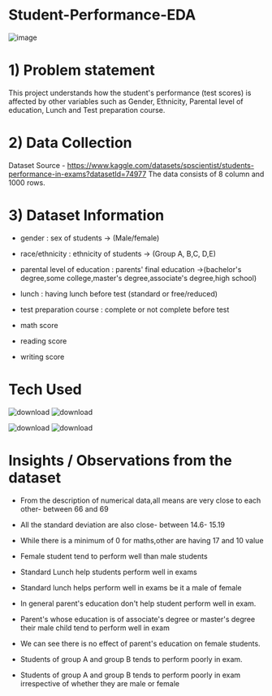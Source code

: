 # Student-Performance-EDA

![image](https://github.com/user-attachments/assets/c09da8ab-e182-405d-82bf-8a5d9c764d55)



# 1) Problem statement
This project understands how the student's performance (test scores) is affected by other variables such as Gender, Ethnicity, Parental level of education, Lunch and Test preparation course.


# 2) Data Collection
Dataset Source - https://www.kaggle.com/datasets/spscientist/students-performance-in-exams?datasetId=74977
The data consists of 8 column and 1000 rows.


# 3) Dataset Information


* gender : sex of students -> (Male/female)

* race/ethnicity : ethnicity of students -> (Group A, B,C, D,E)

* parental level of education : parents' final education ->(bachelor's degree,some college,master's degree,associate's degree,high school)

* lunch : having lunch before test (standard or free/reduced)

* test preparation course : complete or not complete before test

* math score

* reading score

* writing score


# Tech Used
![download](https://github.com/user-attachments/assets/18e9a6fb-c2e0-4fb7-bfd2-4c70893685b5)      ![download](https://github.com/user-attachments/assets/ac7fc584-ae5a-464d-8597-737d67836351)

![download](https://github.com/user-attachments/assets/56b9cf67-e3c4-4e9d-a394-62eb0f66b196)      ![download](https://github.com/user-attachments/assets/e25cc735-9721-46ee-93f2-f26b270d2a51)



# Insights / Observations from the dataset

* From the description of numerical data,all means are very close to each other- between 66 and 69
  
* All the standard deviation are also close- between 14.6- 15.19

* While there is a minimum of 0 for maths,other are having 17 and 10 value

* Female student tend to perform well than male students

* Standard Lunch help students perform well in exams

* Standard lunch helps perform well in exams be it a male of female

* In general parent's education don't help student perform well in exam.
* Parent's whose education is of associate's degree or master's degree their male child tend to perform well in exam
* We can see there is no effect of parent's education on female students.

* Students of group A and group B tends to perform poorly in exam.

* Students of group A and group B tends to perform poorly in exam irrespective of whether they are male or female





